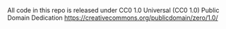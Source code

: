 All code in this repo is released under  CC0 1.0 Universal (CC0 1.0) 
Public Domain Dedication  https://creativecommons.org/publicdomain/zero/1.0/
